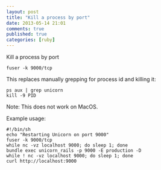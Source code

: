 ```yaml
---
layout: post
title: "Kill a process by port"
date: 2013-05-14 21:01
comments: true
published: true
categories: [ruby]
---
```


Kill a process by port

```
fuser -k 9000/tcp
```

This replaces manually grepping for process id and killing it:

```
ps aux | grep unicorn
kill -9 PID
```

Note: This does not work on MacOS.

Example usage:

```
#!/bin/sh
echo "Restarting Unicorn on port 9000"
fuser -k 9000/tcp
while nc -vz localhost 9000; do sleep 1; done
bundle exec unicorn_rails -p 9000 -E production -D
while ! nc -vz localhost 9000; do sleep 1; done
curl http://localhost:9000
```
